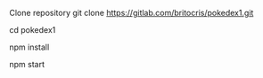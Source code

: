 Clone repository git clone https://gitlab.com/britocris/pokedex1.git

cd pokedex1

npm install

npm start
